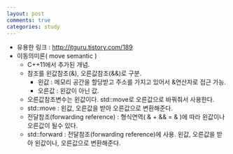 ```yaml
---
layout: post
comments: true
categories: study
---
```


* 유용한 링크 : http://itguru.tistory.com/189
* 이동의미론( move semantic )
  * C++11에서 추가된 개념. 
  * 참조를 왼값참조(&), 오른값참조(&&)로 구분.
     * 왼값 : 메모리 공간을 할당받고 주소를 가지고 있어서 &연산자로 접근 가능.
     * 오른값 : 왼값이 아닌 값.
   * 오른값참조변수는 왼값이다. std::move로 오른값으로 바꿔줘서 사용한다.
   * std::move : 왼값, 오른값을 받아 오른값으로 변환해준다.
  * 전달참조(forwarding reference) : 형식연역( & + && = & )에 따라 왼값이나 오른값이 될수 있다.
  * std::forward : 전달참조(forwarding reference)에 사용. 왼값, 오른값을 받아 왼값이나, 오른값으로 변환해준다.
